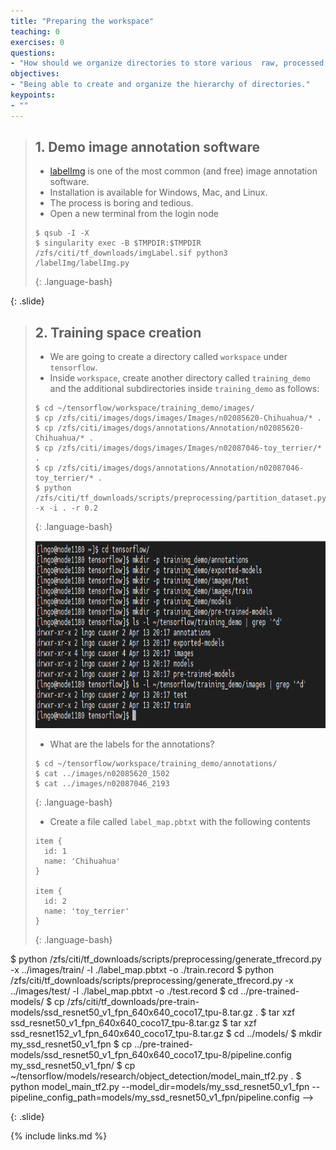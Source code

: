 ```yaml
---
title: "Preparing the workspace"
teaching: 0
exercises: 0
questions:
- "How should we organize directories to store various  raw, processed, training, testing, and validation data and other related contents"
objectives:
- "Being able to create and organize the hierarchy of directories."
keypoints:
- ""
---
```



> ## 1. Demo image annotation software
> 
> - [labelImg](https://github.com/tzutalin/labelImg#usage) is one of the most common (and free)
> image annotation software. 
> - Installation is available for Windows, Mac, and Linux. 
> - The process is boring and tedious. 
> - Open a new terminal from the login node
>
> ~~~
> $ qsub -I -X
> $ singularity exec -B $TMPDIR:$TMPDIR /zfs/citi/tf_downloads/imgLabel.sif python3 /labelImg/labelImg.py 
> ~~~
> {: .language-bash}
>
{: .slide}

> ## 2. Training space creation
> 
> - We are going to create a directory called `workspace` under `tensorflow`. 
> - Inside `workspace`, create another directory called `training_demo` and the additional 
> subdirectories inside `training_demo` as follows:
>
> ~~~
> $ cd ~/tensorflow/workspace/training_demo/images/
> $ cp /zfs/citi/images/dogs/images/Images/n02085620-Chihuahua/* .
> $ cp /zfs/citi/images/dogs/annotations/Annotation/n02085620-Chihuahua/* .
> $ cp /zfs/citi/images/dogs/images/Images/n02087046-toy_terrier/* .
> $ cp /zfs/citi/images/dogs/annotations/Annotation/n02087046-toy_terrier/* .
> $ python /zfs/citi/tf_downloads/scripts/preprocessing/partition_dataset.py -x -i . -r 0.2
> ~~~
> {: .language-bash}
>
> <img src="../fig/02-workspace/02.png" style="height:300px">
>
> - What are the labels for the annotations?
> 
> ~~~
> $ cd ~/tensorflow/workspace/training_demo/annotations/
> $ cat ../images/n02085620_1502
> $ cat ../images/n02087046_2193
> ~~~
> {: .language-bash}
>
> - Create a file called `label_map.pbtxt` with the following contents
> 
> ~~~
> item {
>   id: 1
>   name: 'Chihuahua' 
> }
>
> item {
>   id: 2
>   name: 'toy_terrier'
> }
> ~~~
> {: .language-bash}

<!-->
$ python /zfs/citi/tf_downloads/scripts/preprocessing/generate_tfrecord.py -x ../images/train/ -l ./label_map.pbtxt -o ./train.record

$ python /zfs/citi/tf_downloads/scripts/preprocessing/generate_tfrecord.py -x ../images/test/ -l ./label_map.pbtxt -o ./test.record

$ cd ../pre-trained-models/

$ cp /zfs/citi/tf_downloads/pre-train-models/ssd_resnet50_v1_fpn_640x640_coco17_tpu-8.tar.gz .
$ tar xzf ssd_resnet50_v1_fpn_640x640_coco17_tpu-8.tar.gz

$ tar xzf ssd_resnet152_v1_fpn_640x640_coco17_tpu-8.tar.gz
$ cd ../models/
$ mkdir my_ssd_resnet50_v1_fpn
$ cp ../pre-trained-models/ssd_resnet50_v1_fpn_640x640_coco17_tpu-8/pipeline.config my_ssd_resnet50_v1_fpn/

$ cp ~/tensorflow/models/research/object_detection/model_main_tf2.py .
$ python model_main_tf2.py --model_dir=models/my_ssd_resnet50_v1_fpn --pipeline_config_path=models/my_ssd_resnet50_v1_fpn/pipeline.config

-->

{: .slide}


{% include links.md %}

